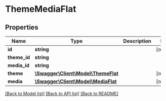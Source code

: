 # ThemeMediaFlat

## Properties
Name | Type | Description | Notes
------------ | ------------- | ------------- | -------------
**id** | **string** |  | [optional] 
**theme_id** | **string** |  | 
**media_id** | **string** |  | 
**theme** | [**\Swagger\Client\Model\ThemeFlat**](ThemeFlat.md) |  | [optional] 
**media** | [**\Swagger\Client\Model\MediaFlat**](MediaFlat.md) |  | [optional] 

[[Back to Model list]](../../README.md#documentation-for-models) [[Back to API list]](../../README.md#documentation-for-api-endpoints) [[Back to README]](../../README.md)

